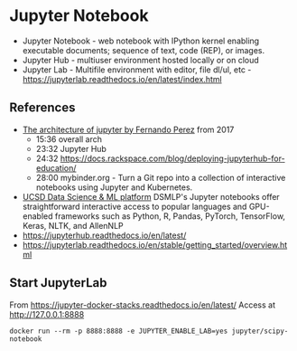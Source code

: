 # Jupyter Notebook
- Jupyter Notebook - web notebook with IPython kernel enabling executable documents; sequence of text, code (REP), or images.
- Jupyter Hub - multiuser environment hosted locally or on cloud
- Jupyter Lab - Multifile environment with editor, file dl/ul, etc - https://jupyterlab.readthedocs.io/en/latest/index.html

## References
- [The architecture of jupyter by Fernando Perez](https://www.youtube.com/watch?v=dENc0gwzySc) from 2017
  - 15:36 overall arch
  - 23:32 Jupyter Hub
  - 24:32 https://docs.rackspace.com/blog/deploying-jupyterhub-for-education/
  - 28:00 mybinder.org - Turn a Git repo into a collection of interactive notebooks using Jupyter and Kubernetes.
- [UCSD Data Science & ML platform](https://blink.ucsd.edu/faculty/instruction/tech-guide/dsmlp/index.html) DSMLP's Jupyter notebooks offer straightforward interactive access to popular languages and GPU-enabled frameworks such as Python, R, Pandas, PyTorch, TensorFlow, Keras, NLTK, and AllenNLP
- https://jupyterhub.readthedocs.io/en/latest/
- https://jupyterlab.readthedocs.io/en/stable/getting_started/overview.html

## Start JupyterLab
From https://jupyter-docker-stacks.readthedocs.io/en/latest/
Access at http://127.0.0.1:8888

    docker run --rm -p 8888:8888 -e JUPYTER_ENABLE_LAB=yes jupyter/scipy-notebook